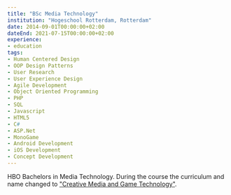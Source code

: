 ```yaml
---
title: "BSc Media Technology"
institution: "Hogeschool Rotterdam, Rotterdam"
date: 2014-09-01T00:00:00+02:00
dateEnd: 2021-07-15T00:00:00+02:00
experience:
- education
tags:
- Human Centered Design
- OOP Design Patterns
- User Research
- User Experience Design
- Agile Development
- Object Oriented Programming
- PHP
- SQL
- Javascript
- HTML5
- C#
- ASP.Net
- MonoGame
- Android Development
- iOS Development
- Concept Development
---
```


HBO Bachelors in Media Technology. During the course the curriculum and name changed to ["Creative Media and Game Technology"](https://www.hogeschoolrotterdam.nl/opleidingen/bachelor/creative-media-and-game-technologies/voltijd/).